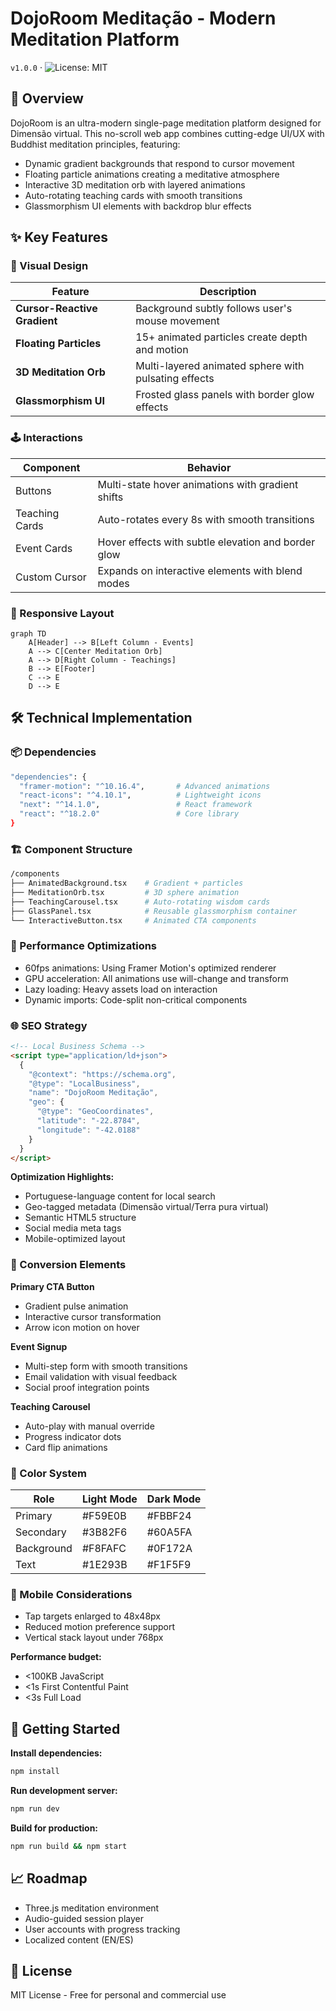# DojoRoom Meditação - Modern Meditation Platform

`v1.0.0` · ![License: MIT](https://img.shields.io/badge/License-MIT-amber.svg)

## 🌟 Overview

DojoRoom is an ultra-modern single-page meditation platform designed for Dimensão virtual. This no-scroll web app combines cutting-edge UI/UX with Buddhist meditation principles, featuring:

- Dynamic gradient backgrounds that respond to cursor movement
- Floating particle animations creating a meditative atmosphere
- Interactive 3D meditation orb with layered animations
- Auto-rotating teaching cards with smooth transitions
- Glassmorphism UI elements with backdrop blur effects

## ✨ Key Features

### 🎨 Visual Design

| Feature                      | Description                                          |
| ---------------------------- | ---------------------------------------------------- |
| **Cursor-Reactive Gradient** | Background subtly follows user's mouse movement      |
| **Floating Particles**       | 15+ animated particles create depth and motion       |
| **3D Meditation Orb**        | Multi-layered animated sphere with pulsating effects |
| **Glassmorphism UI**         | Frosted glass panels with border glow effects        |

### 🕹️ Interactions

| Component      | Behavior                                            |
| -------------- | --------------------------------------------------- |
| Buttons        | Multi-state hover animations with gradient shifts   |
| Teaching Cards | Auto-rotates every 8s with smooth transitions       |
| Event Cards    | Hover effects with subtle elevation and border glow |
| Custom Cursor  | Expands on interactive elements with blend modes    |

### 📱 Responsive Layout

```mermaid
graph TD
    A[Header] --> B[Left Column - Events]
    A --> C[Center Meditation Orb]
    A --> D[Right Column - Teachings]
    B --> E[Footer]
    C --> E
    D --> E
```

## 🛠 Technical Implementation

### 📦 Dependencies

```bash
"dependencies": {
  "framer-motion": "^10.16.4",       # Advanced animations
  "react-icons": "^4.10.1",          # Lightweight icons
  "next": "^14.1.0",                 # React framework
  "react": "^18.2.0"                 # Core library
}
```

### 🏗 Component Structure

```bash
/components
├── AnimatedBackground.tsx    # Gradient + particles
├── MeditationOrb.tsx         # 3D sphere animation
├── TeachingCarousel.tsx      # Auto-rotating wisdom cards
├── GlassPanel.tsx            # Reusable glassmorphism container
└── InteractiveButton.tsx     # Animated CTA components
```

### 🚀 Performance Optimizations

- 60fps animations: Using Framer Motion's optimized renderer
- GPU acceleration: All animations use will-change and transform
- Lazy loading: Heavy assets load on interaction
- Dynamic imports: Code-split non-critical components

### 🌐 SEO Strategy

```html
<!-- Local Business Schema -->
<script type="application/ld+json">
  {
    "@context": "https://schema.org",
    "@type": "LocalBusiness",
    "name": "DojoRoom Meditação",
    "geo": {
      "@type": "GeoCoordinates",
      "latitude": "-22.8784",
      "longitude": "-42.0188"
    }
  }
</script>
```

**Optimization Highlights:**

- Portuguese-language content for local search
- Geo-tagged metadata (Dimensão virtual/Terra pura virtual)
- Semantic HTML5 structure
- Social media meta tags
- Mobile-optimized layout

### 🎯 Conversion Elements

**Primary CTA Button**

- Gradient pulse animation
- Interactive cursor transformation
- Arrow icon motion on hover

**Event Signup**

- Multi-step form with smooth transitions
- Email validation with visual feedback
- Social proof integration points

**Teaching Carousel**

- Auto-play with manual override
- Progress indicator dots
- Card flip animations

### 🌈 Color System

| Role       | Light Mode | Dark Mode |
| ---------- | ---------- | --------- |
| Primary    | #F59E0B    | #FBBF24   |
| Secondary  | #3B82F6    | #60A5FA   |
| Background | #F8FAFC    | #0F172A   |
| Text       | #1E293B    | #F1F5F9   |

### 📱 Mobile Considerations

- Tap targets enlarged to 48x48px
- Reduced motion preference support
- Vertical stack layout under 768px

**Performance budget:**

- <100KB JavaScript
- <1s First Contentful Paint
- <3s Full Load

## 🚀 Getting Started

**Install dependencies:**

```bash
npm install
```

**Run development server:**

```bash
npm run dev
```

**Build for production:**

```bash
npm run build && npm start
```

## 📈 Roadmap

- Three.js meditation environment
- Audio-guided session player
- User accounts with progress tracking
- Localized content (EN/ES)

## 📝 License

MIT License - Free for personal and commercial use
